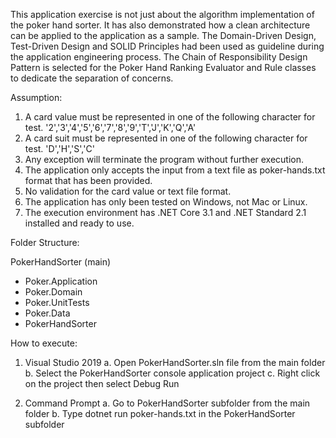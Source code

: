 This application exercise is not just about the algorithm implementation of the poker hand sorter. It has also demonstrated how a clean architecture can be applied to the application as a sample.
The Domain-Driven Design, Test-Driven Design and SOLID Principles had been used as guideline during the application engineering process. The Chain of Responsibility Design Pattern is selected for the Poker Hand Ranking Evaluator and Rule classes to dedicate the separation of concerns. 

Assumption:
1.	A card value must be represented in one of the following character for test. 
    '2','3','4','5','6','7','8','9','T','J','K','Q','A'
2.	A card suit must be represented in one of the following character for test.
    'D','H','S','C' 
3.	Any exception will terminate the program without further execution.
4.	The application only accepts the input from a text file as poker-hands.txt format that has been provided. 
5.	No validation for the card value or text file format.
6.	The application has only been tested on Windows, not Mac or Linux.
7.	The execution environment has .NET Core 3.1 and .NET Standard 2.1 installed and ready to use.


Folder Structure:

PokerHandSorter (main)
-	Poker.Application
-	Poker.Domain
-	Poker.UnitTests
-	Poker.Data
-	PokerHandSorter


How to execute:

1.	Visual Studio 2019
    a.	Open PokerHandSorter.sln file from the main folder
    b.	Select the PokerHandSorter console application project
    c.	Right click on the project then select Debug Run

2.	Command Prompt
    a.	Go to PokerHandSorter subfolder from the main folder
    b.	Type dotnet run poker-hands.txt in the PokerHandSorter subfolder
